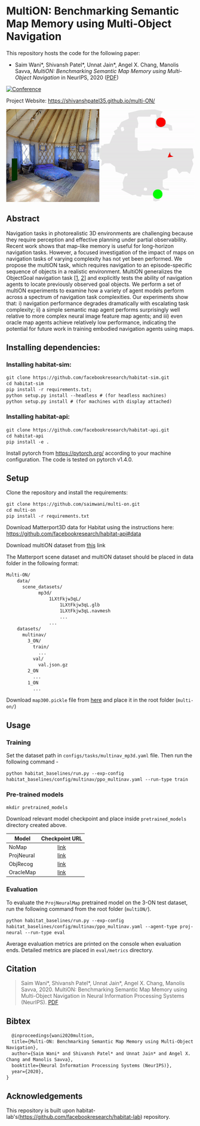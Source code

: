 # MultiON: Benchmarking Semantic Map Memory using Multi-Object Navigation
This repository hosts the code for the following paper:
* Saim Wani*, Shivansh Patel*, Unnat Jain*, Angel X. Chang, Manolis Savva, _MultiON: Benchmarking Semantic Map Memory using Multi-Object Navigation_ in NeurIPS, 2020 ([PDF](https://shivanshpatel35.github.io/multi-ON/resources/MultiON.pdf))

[![Conference](http://img.shields.io/badge/NeurIPS-2020-4b44ce.svg)](https://nips.cc/)

Project Website: https://shivanshpatel35.github.io/multi-ON/

![](docs/main_visualization.gif)

## Abstract
Navigation tasks in photorealistic 3D environments are challenging because they require perception and effective planning under partial observability. Recent work shows that map-like memory is useful for long-horizon navigation tasks. However, a focused investigation of the impact of maps on navigation tasks of varying complexity has not yet been performed.
We propose the multiON task, which requires navigation to an episode-specific sequence of objects in a realistic environment. MultiON generalizes the ObjectGoal navigation task [[1](https://arxiv.org/abs/1807.06757), [2](https://arxiv.org/abs/1705.08080)] and explicitly tests the ability of navigation agents to locate previously observed goal objects. We perform a set of multiON experiments to examine how a variety of agent models perform across a spectrum of navigation task complexities. Our experiments show that: i) navigation performance degrades dramatically with escalating task complexity; ii) a simple semantic map agent performs surprisingly well relative to more complex neural image feature map agents; and iii) even oracle map agents achieve relatively low performance, indicating the potential for future work in training embodied navigation agents using maps.


## Installing dependencies:


### Installing habitat-sim:

```
git clone https://github.com/facebookresearch/habitat-sim.git
cd habitat-sim 
pip install -r requirements.txt; 
python setup.py install --headless # (for headless machines)
python setup.py install # (for machines with display attached)
```

### Installing habitat-api:
```
git clone https://github.com/facebookresearch/habitat-api.git
cd habitat-api
pip install -e .
```

Install pytorch from https://pytorch.org/ according to your machine configuration. The code is tested on pytorch v1.4.0.

## Setup
Clone the repository and install the requirements:

```
git clone https://github.com/saimwani/multi-on.git
cd multi-on
pip install -r requirements.txt
```

Download Matterport3D data for Habitat using the instructions here: https://github.com/facebookresearch/habitat-api#data

Download multiON dataset from [this](https://drive.google.com/drive/folders/1x_y_Qo1XjKRIwd6mBi4nkM1ptzc-bhw_?usp=sharing) link

The Matterport scene dataset and multiON dataset should be placed in data folder in the following format:

```
Multi-ON/
	data/
	  scene_datasets/
			mp3d/
				1LXtFkjw3qL/
					1LXtFkjw3qL.glb
					1LXtFkjw3qL.navmesh
					...
				...
    datasets/
      multinav/
        3_ON/
          train/
            ...
          val/
            val.json.gz
        2_ON
          ...
        1_ON
          ...

```				
Download `map300.pickle` file from [here](https://drive.google.com/file/d/1vmIfB7Jhj_RzWxJM7woPrfAorbBOCD73/view?usp=sharing) and place it in the root folder (`multi-on/`) 

## Usage

### Training

Set the dataset path in `configs/tasks/multinav_mp3d.yaml` file. Then run the following command - 

```
python habitat_baselines/run.py --exp-config habitat_baselines/config/multinav/ppo_multinav.yaml --run-type train
```
### Pre-trained models

```
mkdir pretrained_models
``` 
Download relevant model checkpoint and place inside `pretrained_models` directory created above. 

| Model      | Checkpoint URL                                                                               |
|------------|:--------------------------------------------------------------------------------------------:|
| NoMap      | [link](https://drive.google.com/file/d/1gqco6r0s2fegftMFgLoFSC2RU6KLgiRY/view?usp=sharing)   |
| ProjNeural | [link](https://drive.google.com/file/d/1qpZ4dUNbGE9PpdDB2Agzyb7k2ZN0vZjJ/view?usp=sharing)   |
| ObjRecog   | [link]()                                                                                     |
| OracleMap  | [link]()                                                                                     |

### Evaluation

To evaluate the `ProjNeuralMap` pretrained model on the 3-ON test dataset, run the following command from the root folder (`multiON/`).

```
python habitat_baselines/run.py --exp-config habitat_baselines/config/multinav/ppo_multinav.yaml --agent-type proj-neural --run-type eval
``` 
Average evaluation metrics are printed on the console when evaluation ends. Detailed metrics are placed in `eval/metrics` directory. 

## Citation
>Saim Wani*, Shivansh Patel*, Unnat Jain*, Angel X. Chang, Manolis Savva, 2020. MultiON: Benchmarking Semantic Map Memory using Multi-Object Navigation in Neural Information Processing Systems (NeurIPS). [PDF](https://shivanshpatel35.github.io/multi-ON/resources/MultiON.pdf)

## Bibtex
```
  @inproceedings{wani2020multion,
  title={Multi-ON: Benchmarking Semantic Map Memory using Multi-Object Navigation},
  author={Saim Wani* and Shivansh Patel* and Unnat Jain* and Angel X. Chang and Manolis Savva},
  booktitle={Neural Information Processing Systems (NeurIPS)},
  year={2020},
}
```

## Acknowledgements
This repository is built upon habitat-lab's(https://github.com/facebookresearch/habitat-lab) repository.